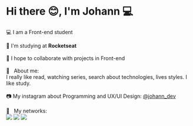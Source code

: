 # Hi there :blush:, I'm Johann :computer:

💻 I am a Front-end student 

🚀 I'm studying at **Rocketseat** <br/>
<br/>💜 I hope to collaborate with projects in Front-end <br/>
<br/>💬 &nbsp; About me: 
<br/>I really like read, watching series, search about technologies, lives styles. I like study. </br>
<br/>📷 My instagram about Programming and UX/UI Design: [@johann_dev](https://www.instagram.com/gab_johann/) </br>
<br/>:email: &nbsp; My networks: 
<br/>[ ![](https://camo.githubusercontent.com/a493f6833f99fb3c85788d6d9305e6b7a42b838e5ee5d138fd9a8214a7e77472/68747470733a2f2f696d672e736869656c64732e696f2f62616467652f6c696e6b6564696e2d2532333030373742352e7376673f267374796c653d666f722d7468652d6261646765266c6f676f3d6c696e6b6564696e266c6f676f436f6c6f723d7768697465)](https://www.linkedin.com/in/gabrielli-fernandes-johann/) [![](https://img.shields.io/badge/Gmail-D14836?style=for-the-badge&logo=gmail&logoColor=white&link=mailto:gabif.johann@gmail.com)](mailto:gabif.johann@gmail.com) [![](https://img.shields.io/badge/Instagram-E4405F?style=for-the-badge&logo=instagram&logoColor=white)](https://www.instagram.com/gab_johann/)


